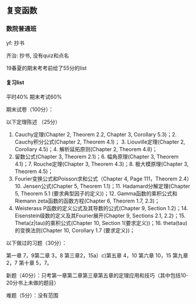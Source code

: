 ## 复变函数

### 数院普通班

yf: 抄书

齐治: 抄书, 没有quiz和点名

19春夏的期末考考前给了55分的list

#### 复习list

平时40% 期末考试60%

期末试卷（100分）：

以下定理陈述 （25分）
1. Cauchy定理(Chapter 2, Theorem 2.2, Chapter 3, Corollary 5.3)；2. Cauchy积分公式(Chapter 2, Theorem 4.1)； 3. Liouville定理(Chapter 2, Corollary 4.5)；4. 解析延拓原则(Chapter 2, Theorem 4.8)；
5. 留数公式(Chapter 3, Theorem 2.1)；6. 幅角原理(Chapter 3, Theorem 4.1)；7. Rouche定理(Chapter 3, Theorem 4.3)；8. 极大模原理(Chapter 3, Theorem 4.5)；
9. Fourier变换公式和Poisson求和公式（Chapter 4, Page 111，Theorem 2.4）10. Jensen公式(Chapter 5, Theorem 1.1)；11. Hadamard分解定理(Chapter 5, Theorem 5.1 (要求典型因子的定义))；12. Gamma函数的乘积公式和Riemann zeta函数的函数方程(Chapter 6, Theorem 1.7, 2.3)；
13. Weisterass P函数的定义公式及其导数的公式(Chapter 9, Section 1.2)；14. Eisenstein级数的定义及其Fourier展开(Chapter 9, Sections 2.1, 2.2)；15. Theta(z|tau)的乘积公式(Chapter 10, Section 1(要求定义))；16. theta(tau)的变换法则(Chapter 10, Corollary 1.7 (要求定义))；

以下做过的习题（30分）：

第一章 7，9第二章 3，8 第三章2，15a）c)第五章 4，10 第六章 10，15 第九章 2，7 第十章 5，7。

新题（40分）：只考第一章第二章第三章第五章的定理应用和技巧（其中包括10-20分书上未做的题目）

难题（5分）：没有范围
